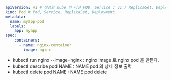 
```yaml
apiVersion: v1 # 생성할 kube 의 버전 POD, Service : v1 / ReplicaSet, Deployment : apps/v1
kind: Pod # Pod, Service, ReplicaSet, Deployment
metadata:
  name: myapp-pod
  labels:
    app: myapp
spec:
    containers:
      - name: nginx-container
        image: nginx
```

- kubectl run nginx --image=nginx : nginx image 로 nginx pod 을 만든다.
- kubectl describe pod NAME : NAME pod 의 상세 정보 출력
- kubectl delete pod NAME : NAME pod delete